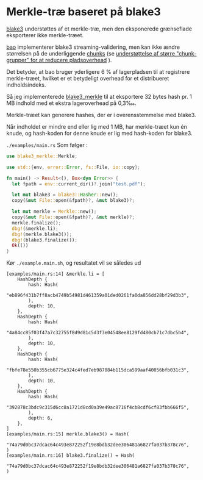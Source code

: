 # Merkle-træ baseret på blake3

[blake3](https://github.com/BLAKE3-team/BLAKE3) understøttes af et merkle-træ, men den eksponerede grænseflade eksporterer ikke merkle-træet.

[bao](https://github.com/oconnor663/bao) implementerer blake3 streaming-validering, men kan ikke ændre størrelsen på de underliggende [chunks](https://github.com/oconnor663/bao/issues/34) (se [understøttelse af større "chunk-grupper" for at reducere pladsoverhead](https://github.com/oconnor663/bao/issues/34) ).

Det betyder, at bao bruger yderligere 6 % af lagerpladsen til at registrere merkle-træet, hvilket er et betydeligt overhead for et distribueret indholdsindeks.

Så jeg implementerede [blake3_merkle](https://github.com/rmw-lib/blake3_merkle) til at eksportere 32 bytes hash pr. 1 MB indhold med et ekstra lageroverhead på 0,3‱.

Merkle-træet kan generere hashes, der er i overensstemmelse med blake3.

Når indholdet er mindre end eller lig med 1 MB, har merkle-træet kun én knude, og hash-koden for denne knude er lig med hash-koden for blake3.

`./examples/main.rs` Som følger :

```rust
use blake3_merkle::Merkle;

use std::{env, error::Error, fs::File, io::copy};

fn main() -> Result<(), Box<dyn Error>> {
  let fpath = env::current_dir()?.join("test.pdf");

  let mut blake3 = blake3::Hasher::new();
  copy(&mut File::open(&fpath)?, &mut blake3)?;

  let mut merkle = Merkle::new();
  copy(&mut File::open(&fpath)?, &mut merkle)?;
  merkle.finalize();
  dbg!(&merkle.li);
  dbg!(merkle.blake3());
  dbg!(blake3.finalize());
  Ok(())
}
```

Kør `./example.main.sh`, og resultatet vil se således ud

```
[examples/main.rs:14] &merkle.li = [
    HashDepth {
        hash: Hash(
            "eb896f431b7ff8acb4749b54981d461359a01ded0261fa0da856dd28bf29d3b3",
        ),
        depth: 10,
    },
    HashDepth {
        hash: Hash(
            "4a84cc85f03f47a7c32755f8d9d81c5d3f3e04548ee8129fd480cb71c7dbc5b4",
        ),
        depth: 10,
    },
    HashDepth {
        hash: Hash(
            "fbfe78e550b355cb6775e324c4fed7eb987084b115dca599aaf40056bfb031c3",
        ),
        depth: 10,
    },
    HashDepth {
        hash: Hash(
            "392878c3bdc9c315d6cc8a1721d8cd0a39e49ac8716f4cb8cdf6cf83fbb666f5",
        ),
        depth: 6,
    },
]
[examples/main.rs:15] merkle.blake3() = Hash(
    "74a79d0bc37dcac64c493e872252f19e8bdb32dee306481a6827fa037b378c76",
)
[examples/main.rs:16] blake3.finalize() = Hash(
    "74a79d0bc37dcac64c493e872252f19e8bdb32dee306481a6827fa037b378c76",
)
```